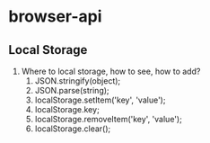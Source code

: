 # browser-api
## Local Storage
1. Where to local storage, how to see, how to add?
   1. JSON.stringify(object);
   2. JSON.parse(string);
   3. localStorage.setItem('key', 'value');
   4. localStorage.key;
   5. localStorage.removeItem('key', 'value');
   6. localStorage.clear();